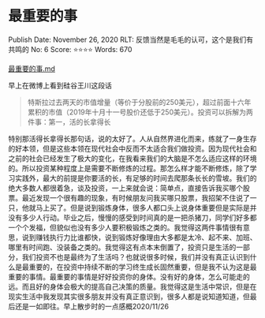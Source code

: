 # 最重要的事

Publish Date: November 26, 2020
RLT: 反馈当然是毛毛的认可，这个是我们有共鸣的
No: 6
Score: ⭐️⭐️⭐️⭐️
Words: 670

[最重要的事.md](%E6%9C%80%E9%87%8D%E8%A6%81%E7%9A%84%E4%BA%8B%206a31d30760c441ea940da60152c0cdda.md)

早上在微博上看到硅谷王川这段话

> 特斯拉过去两天的市值增量（等价于分股前的250美元），超过前面十六年累积的市值（2019年十月十一号股价还低于250美元）。投资可以拆解为两件事：第一，活的长拿得长
> 

特别那活得长拿得长那句话，说的太好了。人从自然界进化而来，练就了一身生存的好本领，但是这些本领在现代社会中反而不太适合我们做投资。因为现代社会和之前的社会已经发生了极大的变化，在我看来我们的大脑是不怎么适应这样的环境的。所以投资某种程度上是需要不断修炼的过程。那怎么样才能不断修炼，除了学习实践外，最大的前提是你要活的长，有足够的时间去爬那条长长的雪坡。我们的绝大多数人都很着急，谈及投资，一上来就会说：简单点，直接告诉我买哪个股票。最近发现一个很有趣的现象，有时候朋友问我买哪只股票，我招架不住说了一只，他就马上买了。但是说到锻炼身体，很多人都口头上说身体重要但是实际是并没有多少人行动。毕业之后，慢慢的感受到时间真的是一把杀猪刀，同学们好多都一个个发福，但貌似也没有多少人要积极锻炼之类的。我觉得这两件事情很有意思，说到赚钱执行力比谁都快，说到锻炼好像理由大多都是太冷、起不来、加班、哪里有时间跑、没装备之类的。我觉得这有点本末倒置了，投资只是生活的一部分，我们投资不也是最终为了生活吗？也就说很多时候，我们并没有真正认识到什么是最重要的，在投资中持续不断的学习终生成长固然重要，但是我不认为这是最重要的事情。最重要的事情是好好投资你的身体。没有好的身体，怎么可能走的远。而且好的身体会极大的提高自己决策的质量。我觉得这是生活中常识，但是在现实生活中我发现其实很多朋友并没有真正意识到，很多人都是说知道知道，但最后还是一如即往。早上散步时的一点感概2020/11/26